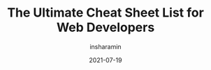 ---
author: insharamin
date: 2021-07-19
layout: post.njk
publisher: thepracticaldev
tags:
  - cheat-sheets
  - html
  - css
  - javascript
target_url: https://dev.to/insha/the-ultimate-cheat-sheet-list-for-web-developers-2i9i
title: The Ultimate Cheat Sheet List for Web Developers
---